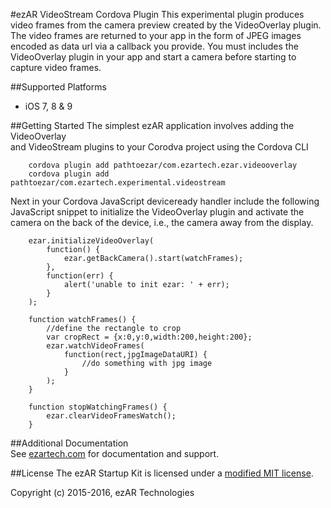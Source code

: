 #ezAR VideoStream Cordova Plugin
This experimental plugin produces video frames from the camera preview created by the VideoOverlay 
plugin. The video frames are returned to your app in the form of JPEG images encoded as data url 
via a callback you provide. You must includes the VideoOverlay plugin in your app and start a 
camera before starting to capture video frames.


##Supported Platforms
- iOS 7, 8 & 9

##Getting Started
The simplest ezAR application involves adding the VideoOverlay   
and VideoStream plugins to your Corodva project using the Cordova CLI

        cordova plugin add pathtoezar/com.ezartech.ezar.videooverlay
        cordova plugin add pathtoezar/com.ezartech.experimental.videostream

Next in your Cordova JavaScript deviceready handler include the following  
JavaScript snippet to initialize the VideoOverlay plugin and activate the  
camera on the back of the device, i.e., the camera away from the display.

        ezar.initializeVideoOverlay(
            function() {
                ezar.getBackCamera().start(watchFrames);
            },
            function(err) {
                alert('unable to init ezar: ' + err);
            }
        );

        function watchFrames() {
            //define the rectangle to crop
            var cropRect = {x:0,y:0,width:200,height:200};
            ezar.watchVideoFrames(
                function(rect,jpgImageDataURI) {
                    //do something with jpg image
                }
            );
        }

        function stopWatchingFrames() {
            ezar.clearVideoFramesWatch();
        }
                    
##Additional Documentation        
See [ezartech.com](http://ezartech.com) for documentation and support.

##License
The ezAR Startup Kit is licensed under a [modified MIT license](http://www.ezartech.com/ezarstartupkit-license).


Copyright (c) 2015-2016, ezAR Technologies



